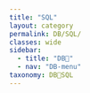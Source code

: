 ```yaml
---
title: "SQL"
layout: category
permalink: DB/SQL/
classes: wide
sidebar:
  - title: "DB🦁"
  - nav: "DB-menu"
taxonomy: DB🦁SQL
---
```


